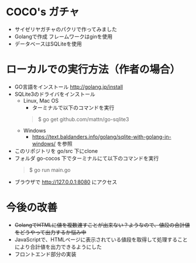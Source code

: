 # COCO's ガチャ
- サイゼリヤガチャのパクリで作ってみました
- Golangで作成 フレームワークはginを使用
- データベースはSQLiteを使用

# ローカルでの実行方法（作者の場合）
- GO言語をインストール http://golang.jp/install
- SQLite3のドライバをインストール
    - Linux, Mac OS
        - ターミナルで以下のコマンドを実行
        > $ go get github.com/mattn/go-sqlite3
    - Windows
        - https://text.baldanders.info/golang/sqlite-with-golang-in-windows/ を参照
- このリポジトリを go/src 下にclone
- フォルダ go-cocos 下でターミナルにて以下のコマンドを実行
    > $ go run main.go
- ブラウザで http://127.0.0.1:8080 にアクセス

# 今後の改善
- ~~GolangでHTMLに値を複数渡すことが出来ない？ようなので、値段の合計値をどうやって出力するか悩み中~~
- JavaScriptで、HTMLページに表示されている値段を取得して処理することにより合計値を出力できるようにした
- フロントエンド部分の実装